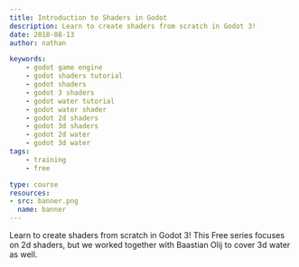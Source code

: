 ```yaml
---
title: Introduction to Shaders in Godot
description: Learn to create shaders from scratch in Godot 3!
date: 2018-08-13
author: nathan

keywords:
    - godot game engine
    - godot shaders tutorial
    - godot shaders
    - godot 3 shaders
    - godot water tutorial
    - godot water shader
    - godot 2d shaders
    - godot 3d shaders
    - godot 2d water
    - godot 3d water
tags:
    - training
    - free

type: course
resources:
- src: banner.png
  name: banner
---
```


Learn to create shaders from scratch in Godot 3! This Free series focuses on 2d shaders, but we worked together with Baastian Olij to cover 3d water as well.
